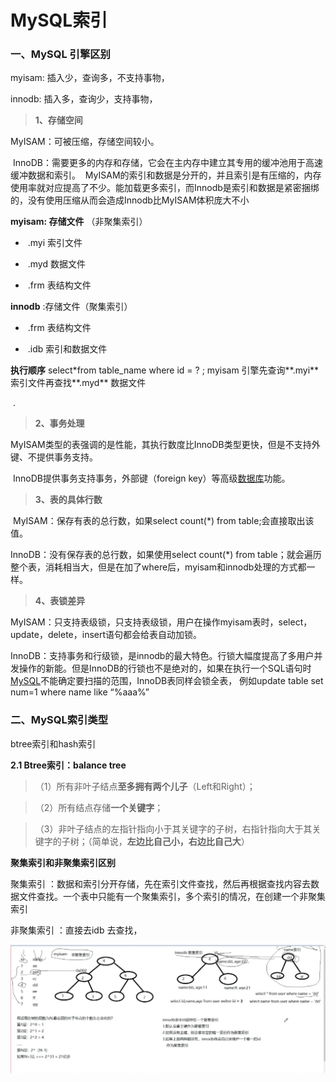 # MySQL索引



### **一、MySQL 引擎区别**

myisam: 插入少，查询多，不支持事物，

innodb:  插入多，查询少，支持事物，



> **1、存储空间**

 MyISAM：可被压缩，存储空间较小。

 InnoDB：需要更多的内存和存储，它会在主内存中建立其专用的缓冲池用于高速缓冲数据和索引。  MyISAM的索引和数据是分开的，并且索引是有压缩的，内存使用率就对应提高了不少。能加载更多索引，而Innodb是索引和数据是紧密捆绑的，没有使用压缩从而会造成Innodb比MyISAM体积庞大不小 

**myisam:   存储文件**   （非聚集索引）

- ​     .myi 索引文件

- ​    .myd  数据文件

- ​    .frm  表结构文件

**innodb**      :存储文件（聚集索引）

- ​     .frm  表结构文件

- ​     .idb   索引和数据文件

  

**执行顺序** select*from  table_name  where id = ?   ; myisam  引擎先查询**.myi** 索引文件再查找**.myd** 数据文件

​              .

> **2、事务处理** 

 MyISAM类型的表强调的是性能，其执行数度比InnoDB类型更快，但是不支持外键、不提供事务支持。

 InnoDB提供事务支持事务，外部键（foreign key）等高级[数据库](http://lib.csdn.net/base/mysql)功能。 

> **3、表的具体行数**

 MyISAM：保存有表的总行数，如果select count(*) from table;会直接取出该值。  

InnoDB：没有保存表的总行数，如果使用select count(*) from table；就会遍历整个表，消耗相当大，但是在加了where后，myisam和innodb处理的方式都一样。 

> **4、表锁差异**

 MyISAM：只支持表级锁，只支持表级锁，用户在操作myisam表时，select，update，delete，insert语句都会给表自动加锁。 

 InnoDB：支持事务和行级锁，是innodb的最大特色。行锁大幅度提高了多用户并发操作的新能。但是InnoDB的行锁也不是绝对的，如果在执行一个SQL语句时[MySQL](http://lib.csdn.net/base/mysql)不能确定要扫描的范围，InnoDB表同样会锁全表， 例如update table set num=1 where name like “%aaa%” 

### 二、MySQL索引类型

 btree索引和hash索引



**2.1 Btree索引：balance tree**

> （1）所有非叶子结点**至多拥有两个儿子**（Left和Right）；

> （2）所有结点存储**一个关键字**；

> （3）非叶子结点的左指针指向小于其关键字的子树，右指针指向大于其关键字的子树；（简单说，**左边比自己小，右边比自己大**）





**聚集索引和非聚集索引区别**

聚集索引 ：数据和索引分开存储，先在索引文件查找，然后再根据查找内容去数据文件查找。一个表中只能有一个聚集索引，多个索引的情况，在创建一个非聚集索引

非聚集索引 ：直接去idb    去查找，

![1531140938585](..\images\mysql-index.png)

 